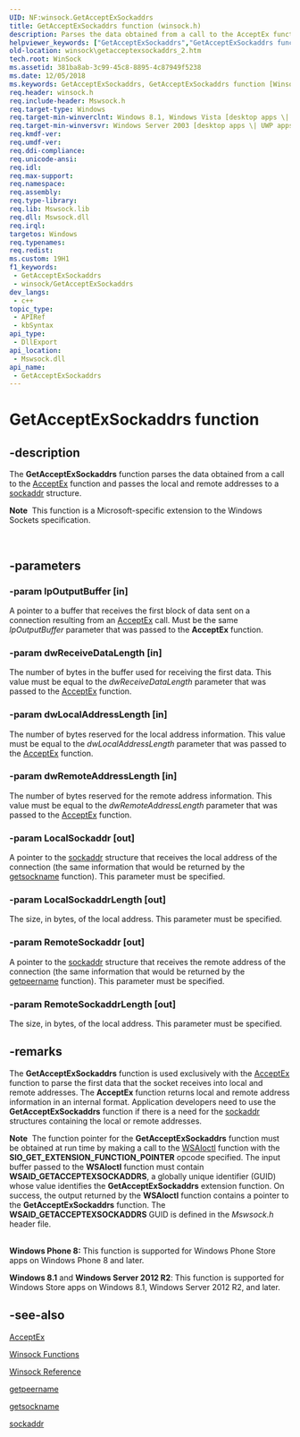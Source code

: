 ```yaml
---
UID: NF:winsock.GetAcceptExSockaddrs
title: GetAcceptExSockaddrs function (winsock.h)
description: Parses the data obtained from a call to the AcceptEx function and passes the local and remote addresses to a sockaddr structure.Note  This function is a Microsoft-specific extension to the Windows Sockets specification. .
helpviewer_keywords: ["GetAcceptExSockaddrs","GetAcceptExSockaddrs function [Winsock]","_win32_getacceptexsockaddrs_2","winsock.getacceptexsockaddrs_2","winsock/GetAcceptExSockaddrs"]
old-location: winsock\getacceptexsockaddrs_2.htm
tech.root: WinSock
ms.assetid: 381ba8ab-3c99-45c8-8895-4c87949f5238
ms.date: 12/05/2018
ms.keywords: GetAcceptExSockaddrs, GetAcceptExSockaddrs function [Winsock], _win32_getacceptexsockaddrs_2, winsock.getacceptexsockaddrs_2, winsock/GetAcceptExSockaddrs
req.header: winsock.h
req.include-header: Mswsock.h
req.target-type: Windows
req.target-min-winverclnt: Windows 8.1, Windows Vista [desktop apps \| UWP apps]
req.target-min-winversvr: Windows Server 2003 [desktop apps \| UWP apps]
req.kmdf-ver: 
req.umdf-ver: 
req.ddi-compliance: 
req.unicode-ansi: 
req.idl: 
req.max-support: 
req.namespace: 
req.assembly: 
req.type-library: 
req.lib: Mswsock.lib
req.dll: Mswsock.dll
req.irql: 
targetos: Windows
req.typenames: 
req.redist: 
ms.custom: 19H1
f1_keywords:
 - GetAcceptExSockaddrs
 - winsock/GetAcceptExSockaddrs
dev_langs:
 - c++
topic_type:
 - APIRef
 - kbSyntax
api_type:
 - DllExport
api_location:
 - Mswsock.dll
api_name:
 - GetAcceptExSockaddrs
---
```


# GetAcceptExSockaddrs function


## -description

The 
<b>GetAcceptExSockaddrs</b> function parses the data obtained from a call to the 
<a href="/windows/desktop/api/mswsock/nf-mswsock-acceptex">AcceptEx</a> function and passes the local and remote addresses to a 
<a href="/windows/desktop/WinSock/sockaddr-2">sockaddr</a> structure.<div class="alert"><b>Note</b>  This function is a Microsoft-specific extension to the Windows Sockets specification.</div>
<div> </div>

## -parameters

### -param lpOutputBuffer [in]

A pointer to a buffer that receives the first block of data sent on a connection resulting from an 
<a href="/windows/desktop/api/mswsock/nf-mswsock-acceptex">AcceptEx</a> call. Must be the same <i>lpOutputBuffer</i> parameter that was passed to the 
<b>AcceptEx</b> function.

### -param dwReceiveDataLength [in]

The number of bytes in the buffer used for receiving the first data. This value must be equal to the <i>dwReceiveDataLength</i> parameter that was passed to the 
<a href="/windows/desktop/api/mswsock/nf-mswsock-acceptex">AcceptEx</a> function.

### -param dwLocalAddressLength [in]

The number of bytes reserved for the local address information. This value must be equal to the <i>dwLocalAddressLength</i> parameter that was passed to the 
<a href="/windows/desktop/api/mswsock/nf-mswsock-acceptex">AcceptEx</a> function.

### -param dwRemoteAddressLength [in]

The number of bytes reserved for the remote address information. This value must be equal to the <i>dwRemoteAddressLength</i> parameter that was passed to the 
<a href="/windows/desktop/api/mswsock/nf-mswsock-acceptex">AcceptEx</a> function.

### -param LocalSockaddr [out]

A pointer to the 
<a href="/windows/desktop/WinSock/sockaddr-2">sockaddr</a> structure that receives the local address of the connection (the same information that would be returned by the 
<a href="/windows/desktop/api/winsock/nf-winsock-getsockname">getsockname</a> function). This parameter must be specified.

### -param LocalSockaddrLength [out]

The size, in bytes, of the local address. This parameter must be specified.

### -param RemoteSockaddr [out]

A pointer to the <a href="/windows/desktop/WinSock/sockaddr-2">sockaddr</a> structure that receives the remote address of the connection (the same information that would be returned by the 
<a href="/windows/desktop/api/winsock/nf-winsock-getpeername">getpeername</a> function). This parameter must be specified.

### -param RemoteSockaddrLength [out]

The size, in bytes, of the local address. This parameter must be specified.

## -remarks

The 
<b>GetAcceptExSockaddrs</b> function is used exclusively with the 
<a href="/windows/desktop/api/mswsock/nf-mswsock-acceptex">AcceptEx</a> function to parse the first data that the socket receives into local and remote addresses. The 
<b>AcceptEx</b> function returns local and remote address information in an internal format. Application developers need to use the <b>GetAcceptExSockaddrs</b> function if there is a need for the <a href="/windows/desktop/WinSock/sockaddr-2">sockaddr</a> structures containing the local or remote addresses.


<div class="alert"><b>Note</b>  The function pointer for the 
<b>GetAcceptExSockaddrs</b> function must be obtained at run time by making a call to the 
<a href="/windows/desktop/api/winsock2/nf-winsock2-wsaioctl">WSAIoctl</a> function with the <b>SIO_GET_EXTENSION_FUNCTION_POINTER</b> opcode specified. The input buffer passed to the <b>WSAIoctl</b> function must contain <b>WSAID_GETACCEPTEXSOCKADDRS</b>, a globally unique identifier (GUID) whose value identifies the <b>GetAcceptExSockaddrs</b> extension function. On success, the output returned by the <b>WSAIoctl</b> function contains a pointer to the <b>GetAcceptExSockaddrs</b> function. The <b>WSAID_GETACCEPTEXSOCKADDRS</b> GUID is defined in the <i>Mswsock.h</i> header file.</div>
<div> </div>


<b>Windows Phone 8:</b> This function is supported for Windows Phone Store apps on Windows Phone 8 and later.

<b>Windows 8.1</b> and <b>Windows Server 2012 R2</b>: This function is supported for Windows Store apps on Windows 8.1, Windows Server 2012 R2, and later.

## -see-also

<a href="/windows/desktop/api/mswsock/nf-mswsock-acceptex">AcceptEx</a>



<a href="/windows/desktop/WinSock/winsock-functions">Winsock Functions</a>



<a href="/windows/desktop/WinSock/winsock-reference">Winsock Reference</a>



<a href="/windows/desktop/api/winsock/nf-winsock-getpeername">getpeername</a>



<a href="/windows/desktop/api/winsock/nf-winsock-getsockname">getsockname</a>



<a href="/windows/desktop/WinSock/sockaddr-2">sockaddr</a>